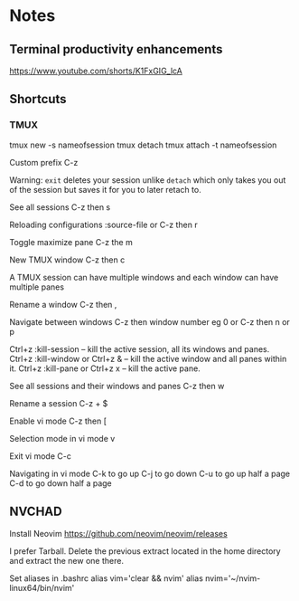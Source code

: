 # Notes

## Terminal productivity enhancements

https://www.youtube.com/shorts/K1FxGIG_lcA

## Shortcuts

### TMUX

tmux new -s nameofsession
tmux detach
tmux attach -t nameofsession

Custom prefix
C-z

Warning:
`exit` deletes your session unlike `detach` which only takes you out of the session but saves it for you to later retach to.

See all sessions
C-z then s

Reloading configurations
:source-file <locationoftmuxfile>
or C-z then r

Toggle maximize pane
C-z the m

New TMUX window
C-z then c

A TMUX session can have multiple windows and each window can have multiple panes

Rename a window
C-z then ,

Navigate between windows
C-z then window number eg 0
or
C-z then n or p

Ctrl+z :kill-session – kill the active session, all its windows and panes.
Ctrl+z :kill-window or Ctrl+z & – kill the active window and all panes within it.
Ctrl+z :kill-pane or Ctrl+z x – kill the active pane.

See all sessions and their windows and panes
C-z then w

Rename a session
C-z + $

Enable vi mode
C-z then [

Selection mode in vi mode
v

Exit vi mode
C-c

Navigating in vi mode
C-k to go up
C-j to go down
C-u to go up half a page
C-d to go down half a page

## NVCHAD

Install Neovim
https://github.com/neovim/neovim/releases

I prefer Tarball. Delete the previous extract located in the home directory and extract the new one there.

Set aliases in .bashrc
alias vim='clear && nvim'
alias nvim='~/nvim-linux64/bin/nvim'
